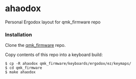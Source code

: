 # ahaodox

Personal Ergodox layout for qmk_firmware repo

### Installation

Clone the [qmk_firmware](https://github.com/qmk/qmk_firmware) repo.

Copy contents of this repo into a keyboard build:

    $ cp -R ahaodox qmk_firmware/keyboards/ergodox/ez/keymaps/
    $ cd qmk_firmware
    $ make ahaodox

